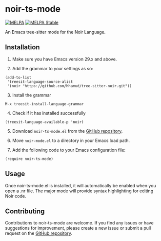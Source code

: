# noir-ts-mode
[![MELPA](https://melpa.org/packages/noir-ts-mode-badge.svg)](https://melpa.org/#/noir-ts-mode)
[![MELPA Stable](https://stable.melpa.org/packages/noir-ts-mode-badge.svg)](https://stable.melpa.org/#/noir-ts-mode)

An Emacs tree-sitter mode for the Noir Language.

## Installation

1. Make sure you have Emacs version 29.x and above.

2. Add the grammar to your settings as so:
``` elisp
(add-to-list
 'treesit-language-source-alist
 '(noir "https://github.com/hhamud/tree-sitter-noir.git"))
```

3. Install the grammar
``` elisp
M-x treesit-install-language-grammar 
```

4. Check if it has installed successfully
``` elisp
(treesit-language-available-p 'noir)
```

5. Download `noir-ts-mode.el` from the [GitHub repository](https://github.com/hhamud/noir-ts-mode).

6. Move `noir-mode.el` to a directory in your Emacs load path.

7. Add the following code to your Emacs configuration file:

```elisp
(require noir-ts-mode)
```

## Usage

Once noir-ts-mode.el is installed, it will automatically be enabled when you open a .nr file. The major mode will provide syntax highlighting for editing Noir code.

## Contributing

Contributions to noir-ts-mode are welcome. If you find any issues or have suggestions for improvement, please create a new issue or submit a pull request on the [GitHub repository](https://github.com/hhamud/noir-ts-mode).
